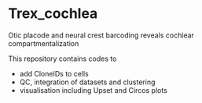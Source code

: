 # Trex_cochlea
Otic placode and neural crest barcoding reveals cochlear compartmentalization 

This repository contains codes to 
- add CloneIDs to cells
- QC, integration of datasets and clustering
- visualisation including Upset and Circos plots 
